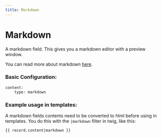 ```yaml
---
title: Markdown
---
```

Markdown
=========

A markdown field. This gives you a markdown editor with a preview window.

You can read more about markdown [here](http://daringfireball.net/projects/markdown/).

### Basic Configuration:

```
content:
    type: markdown
```

### Example usage in templates:

A markdown fields contents need to be converted to html before using in
templates. You do this with the `|markdown` filter in twig, like this:

```
{{ record.content|markdown }}
```